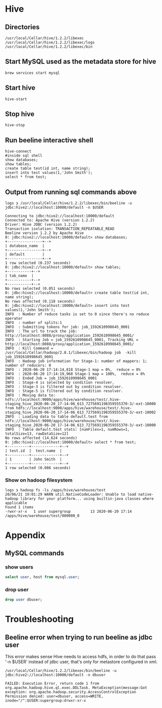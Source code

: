 # Hive

## Directories

```console
/usr/local/Cellar/hive/1.2.2/libexec
/usr/local/Cellar/hive/1.2.2/libexec/logs
/usr/local/Cellar/hive/1.2.2/libexec/bin
```

## Start MySQL used as the metadata store for hive

```console
brew services start mysql
```

## Start hive

```console
hive-start
```

## Stop hive

```console
hive-stop
```

## Run beeline interactive shell

```console
hive-connect
#inside sql shell
show databases;
show tables;
create table test(id int, name string);
insert into test values(1,'John Smith');
select * from test;
```

## Output from running sql commands above

```console
logs ❯ /usr/local/Cellar/hive/1.2.2/libexec/bin/beeline -u jdbc:hive2://localhost:10000/default -n $USER

Connecting to jdbc:hive2://localhost:10000/default
Connected to: Apache Hive (version 1.2.2)
Driver: Hive JDBC (version 1.2.2)
Transaction isolation: TRANSACTION_REPEATABLE_READ
Beeline version 1.2.2 by Apache Hive
0: jdbc:hive2://localhost:10000/default> show databases;
+----------------+--+
| database_name  |
+----------------+--+
| default        |
+----------------+--+
1 row selected (0.237 seconds)
0: jdbc:hive2://localhost:10000/default> show tables;
+-----------+--+
| tab_name  |
+-----------+--+
+-----------+--+
No rows selected (0.051 seconds)
0: jdbc:hive2://localhost:10000/default> create table test(id int, name string);
No rows affected (0.118 seconds)
0: jdbc:hive2://localhost:10000/default> insert into test values(1,'John Smith');
INFO  : Number of reduce tasks is set to 0 since there's no reduce operator
INFO  : number of splits:1
INFO  : Submitting tokens for job: job_1592610998645_0001
INFO  : The url to track the job: http://localhost:8088/proxy/application_1592610998645_0001/
INFO  : Starting Job = job_1592610998645_0001, Tracking URL = http://localhost:8088/proxy/application_1592610998645_0001/
INFO  : Kill Command = /usr/local/Cellar/hadoop/2.8.1/libexec/bin/hadoop job  -kill job_1592610998645_0001
INFO  : Hadoop job information for Stage-1: number of mappers: 1; number of reducers: 0
INFO  : 2020-06-20 17:14:14,818 Stage-1 map = 0%,  reduce = 0%
INFO  : 2020-06-20 17:14:19,968 Stage-1 map = 100%,  reduce = 0%
INFO  : Ended Job = job_1592610998645_0001
INFO  : Stage-4 is selected by condition resolver.
INFO  : Stage-3 is filtered out by condition resolver.
INFO  : Stage-5 is filtered out by condition resolver.
INFO  : Moving data to: hdfs://localhost:9000/apps/hive/warehouse/test/.hive-staging_hive_2020-06-20_17-14-06_613_7275691198359555370-3/-ext-10000 from hdfs://localhost:9000/apps/hive/warehouse/test/.hive-staging_hive_2020-06-20_17-14-06_613_7275691198359555370-3/-ext-10002
INFO  : Loading data to table default.test from hdfs://localhost:9000/apps/hive/warehouse/test/.hive-staging_hive_2020-06-20_17-14-06_613_7275691198359555370-3/-ext-10000
INFO  : Table default.test stats: [numFiles=1, numRows=1, totalSize=13, rawDataSize=12]
No rows affected (14.624 seconds)
0: jdbc:hive2://localhost:10000/default> select * from test;
+----------+-------------+--+
| test.id  |  test.name  |
+----------+-------------+--+
| 1        | John Smith  |
+----------+-------------+--+
1 row selected (0.086 seconds)

```

### Show on hadoop filesystem

```console
logs ❯ hadoop fs -ls /apps/hive/warehouse/test
20/06/21 19:01:29 WARN util.NativeCodeLoader: Unable to load native-hadoop library for your platform... using builtin-java classes where applicable
Found 1 items
-rwxr-xr-x   1 user supergroup         13 2020-06-20 17:14 /apps/hive/warehouse/test/000000_0
```

# Appendix

## MySQL commands

### show users

```sql
select user, host from mysql.user;
```

### drop user

```sql
drop user dbuser;

```

# Troubleshooting

## Beeline error when trying to run beeline as jdbc user

This error makes sense Hive needs to access hdfs, in order to do that pass '-n \$USER' instead of jdbc user, that's only for metastore configured in xml.

```console
/usr/local/Cellar/hive/1.2.2/libexec/bin/beeline -u jdbc:hive2://localhost:10000/default -n dbuser

FAILED: Execution Error, return code 1 from org.apache.hadoop.hive.ql.exec.DDLTask. MetaException(message:Got exception: org.apache.hadoop.security.AccessControlException Permission denied: user=dbuser, access=WRITE, inode="/":$USER:supergroup:drwxr-xr-x
```
